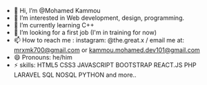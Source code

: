 - 👋 Hi, I’m @Mohamed Kammou
- 👀 I’m interested in Web development, design, programming.
- 🌱 I’m currently learning C++
- 💞 I’m looking for a first job (I'm in training for now)
- 📫 How to reach me : instagram: @the.great.x / email me at: mrxmk700@gmail.com or kammou.mohamed.dev101@gmail.com
- 😄 Pronouns: he/him
- ⚡ skills: HTML5 CSS3 JAVASCRIPT BOOTSTRAP REACT.JS PHP LARAVEL SQL NOSQL PYTHON and more..

<!---
THE12X/THE12X is a ✨ special ✨ repository because its `README.md` (this file) appears on your GitHub profile.
You can click the Preview link to take a look at your changes.
--->
